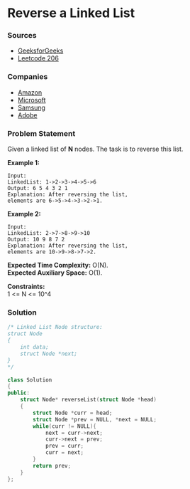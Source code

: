 # Reverse a Linked List

### Sources

* [GeeksforGeeks](https://practice.geeksforgeeks.org/problems/reverse-a-linked-list/1#)
* [Leetcode 206](https://leetcode.com/problems/reverse-linked-list/)

### Companies

* [Amazon](../../company-based-lists/amazon.md)
* [Microsoft](../../company-based-lists/microsoft.md)
* [Samsung](../../company-based-lists/samsung.md)
* [Adobe](../../company-based-lists/adobe.md)

### Problem Statement

Given a linked list of **N** nodes. The task is to reverse this list.

**Example 1:**

```text
Input:
LinkedList: 1->2->3->4->5->6
Output: 6 5 4 3 2 1
Explanation: After reversing the list, 
elements are 6->5->4->3->2->1.
```

**Example 2:**

```text
Input:
LinkedList: 2->7->8->9->10
Output: 10 9 8 7 2
Explanation: After reversing the list,
elements are 10->9->8->7->2.
```

**Expected Time Complexity:** O\(N\).  
**Expected Auxiliary Space:** O\(1\).

**Constraints:**  
 1 &lt;= N &lt;= 10^4

### Solution

```cpp
/* Linked List Node structure:
struct Node
{
    int data;
    struct Node *next;
}
*/

class Solution
{
public:
    struct Node* reverseList(struct Node *head)
    {
        struct Node *curr = head;
        struct Node *prev = NULL, *next = NULL;
        while(curr != NULL){
            next = curr->next;
            curr->next = prev;
            prev = curr;
            curr = next;
        }
        return prev;
    }
};
```

